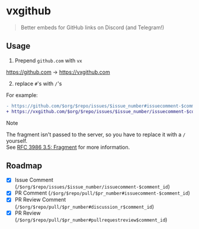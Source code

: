 # vxgithub

> Better embeds for GitHub links on Discord (and Telegram!)

## Usage

1. Prepend `github.com` with `vx`

https://github.com -> https://vxgithub.com

2. replace `#`'s with `/`'s

For example:

```diff
- https://github.com/$org/$repo/issues/$issue_number#issuecomment-$comment_id
+ https://vxgithub.com/$org/$repo/issues/$issue_number/issuecomment-$comment_id
```

> [!NOTE]  
> The fragment isn't passed to the server, so you have to replace it with a `/` yourself.  
> See [RFC 3986 3.5: Fragment](https://datatracker.ietf.org/doc/html/rfc3986#section-3.5) for more information.  

## Roadmap

- [x] Issue Comment (`/$org/$repo/issues/$issue_number/issuecomment-$comment_id`)
- [x] PR Comment (`/$org/$repo/pull/$pr_number#issuecomment-$comment_id`)
- [x] PR Review Comment (`/$org/$repo/pull/$pr_number#discussion_r$comment_id`)
- [x] PR Review (`/$org/$repo/pull/$pr_number#pullrequestreview$comment_id`)
